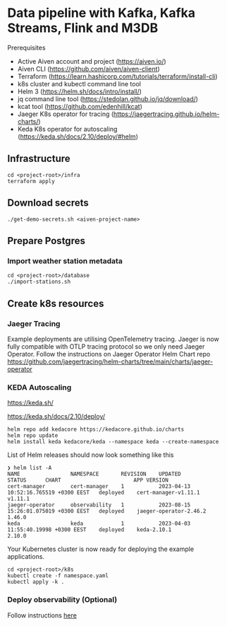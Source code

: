# Data pipeline with Kafka, Kafka Streams, Flink and M3DB

Prerequisites
- Active Aiven account and project (https://aiven.io/)
- Aiven CLI (https://github.com/aiven/aiven-client)
- Terraform (https://learn.hashicorp.com/tutorials/terraform/install-cli)
- k8s cluster and kubectl command line tool
- Helm 3 (https://helm.sh/docs/intro/install/)
- jq command line tool (https://stedolan.github.io/jq/download/)
- kcat tool (https://github.com/edenhill/kcat)
- Jaeger K8s operator for tracing (https://jaegertracing.github.io/helm-charts/)
- Keda K8s operator for autoscaling (https://keda.sh/docs/2.10/deploy/#helm)


## Infrastructure
```
cd <project-root>/infra
terraform apply
````

## Download secrets
````
./get-demo-secrets.sh <aiven-project-name>
````

## Prepare Postgres

### Import weather station metadata
```
cd <project-root>/database
./import-stations.sh
```

## Create k8s resources

### Jaeger Tracing
Example deployments are utilising OpenTelemetry tracing. Jaeger is now fully compatible with OTLP tracing protocol so we only need Jaeger Operator.
Follow the instructions on Jaeger Operator Helm Chart repo https://github.com/jaegertracing/helm-charts/tree/main/charts/jaeger-operator



### KEDA Autoscaling
https://keda.sh/

https://keda.sh/docs/2.10/deploy/
```
helm repo add kedacore https://kedacore.github.io/charts
helm repo update
helm install keda kedacore/keda --namespace keda --create-namespace
```

List of Helm releases should now look something like this
```
❯ helm list -A
NAME               	NAMESPACE    	REVISION	UPDATED                              	STATUS  	CHART                      	APP VERSION
cert-manager       	cert-manager 	1       	2023-04-13 10:52:16.765519 +0300 EEST	deployed	cert-manager-v1.11.1       	v1.11.1
jaeger-operator    	observability	1       	2023-08-15 15:26:01.075019 +0300 EEST	deployed	jaeger-operator-2.46.2     	1.46.0
keda               	keda         	1       	2023-04-03 11:55:40.19998 +0300 EEST 	deployed	keda-2.10.1                	2.10.0
```

Your Kubernetes cluster is now ready for deploying the example applications.

```
cd <project-root>/k8s
kubectl create -f namespace.yaml
kubectl apply -k .
```

### Deploy observability (Optional)
Follow instructions [here](observability/README.md)
